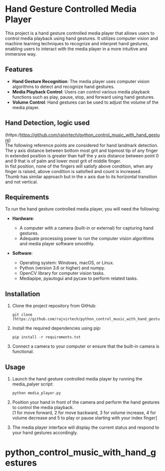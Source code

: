 

# Hand Gesture Controlled Media Player

This project is a hand gesture controlled media player that allows users to control media playback using hand gestures. It utilizes computer vision and machine learning techniques to recognize and interpret hand gestures, enabling users to interact with the media player in a more intuitive and immersive way.

## Features

- **Hand Gesture Recognition**: The media player uses computer vision algorithms to detect and recognize hand gestures.
- **Media Playback Control**: Users can control various media playback functions such as play, pause, stop, and forward using hand gestures.
- **Volume Control**: Hand gestures can be used to adjust the volume of the media player.

## Hand Detection, logic used
(https:/https://github.com/rajvirtech/python_control_music_with_hand_gesture)
<br>
The following reference points are considered for hand landmark detection.
<br>
The y axis distance between bottom most grit and topmost tip of any finger in extended position is greater than half the y axis distance between point 0 and 9 that is of palm and lower most grit of middle finger.
<br>
In fist position, none of the fingers will satisfy above condition, when any finger is raised, above condition is satisfied and count is increased.
<br>
Thumb has similar approach but in the x axis due to its horizontal transition and not vertical.


## Requirements

To run the hand gesture controlled media player, you will need the following:

- **Hardware**:
  - A computer with a camera (built-in or external) for capturing hand gestures.
  - Adequate processing power to run the computer vision algorithms and media player software smoothly.

- **Software**:
  - Operating system: Windows, macOS, or Linux.
  - Python (version 3.6 or higher) and numpy.
  - OpenCV library for computer vision tasks.
  - Mediapipe, pyautogui and pycaw to perform related tasks.

## Installation

1. Clone the project repository from GitHub:

   ```shell
   git clone (https://github.com/rajvirtech/python_control_music_with_hand_gesture)
   ```

2. Install the required dependencies using pip:

   ```shell
   pip install -r requirements.txt
   ```

3. Connect a camera to your computer or ensure that the built-in camera is functional.

## Usage

1. Launch the hand gesture controlled media player by running the media_palyer script:

   ```shell
   python media_player.py
   ```

2. Position your hand in front of the camera and perform the hand gestures to control the media playback.
   <br>[1 for move forward, 2 for move backward, 3 for volume increase, 4 for volume decrease and 5 to play or pause starting with your index finger]

3. The media player interface will display the current status and respond to your hand gestures accordingly.


# python_control_music_with_hand_gestures

